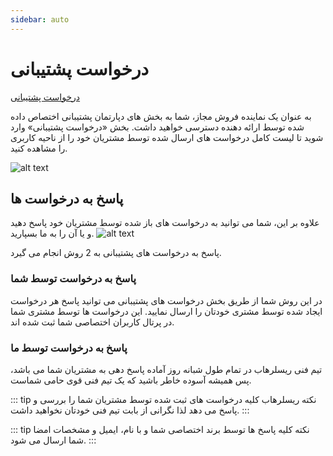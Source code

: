 ```yaml
---
sidebar: auto 
---
```


# درخواست پشتیبانی

[درخواست پشتیبانی](https://www.resellerhub.ir/index.php?m=ResellersCenter&mg-page=tickets)

به عنوان یک نماینده فروش مجاز، شما به بخش های دپارتمان پشتیبانی اختصاص داده شده توسط ارائه دهنده دسترسی خواهید داشت. بخش «درخواست پشتیبانی» وارد شوید تا لیست کامل درخواست های ارسال شده توسط مشتریان خود را از ناحیه کاربری را مشاهده کنید.

![alt text](/img/tickets1.png)

## پاسخ به درخواست ها

علاوه بر این، شما می توانید به درخواست های باز شده توسط مشتریان خود پاسخ دهید و یا آن را به ما بسپارید.
![alt text](/img/tickets2.png)

پاسخ به درخواست های پشتیبانی به 2 روش انجام می گیرد.

### پاسخ به درخواست توسط شما
در این روش شما از طریق بخش درخواست های پشتیبانی می توانید پاسخ هر درخواست ایجاد شده توسط مشتری خودتان را ارسال نمایید.
این درخواست ها توسط مشتری شما در پرتال کاربران اختصاصی شما ثبت شده اند.


### پاسخ به درخواست توسط ما
تیم فنی ریسلرهاب در تمام طول شبانه روز آماده پاسخ دهی به مشتریان شما می باشد، پس همیشه آسوده خاطر باشید که یک تیم فنی قوی حامی شماست.

::: tip نکته
ریسلرهاب کلیه درخواست های ثبت شده توسط مشتریان شما را بررسی و پاسخ می دهد لذا نگرانی از بابت تیم فنی خودتان نخواهید داشت.
:::

::: tip نکته
کلیه پاسخ ها توسط برند اختصاصی شما و با نام، ایمیل و مشخصات امضا شما ارسال می شود.
:::